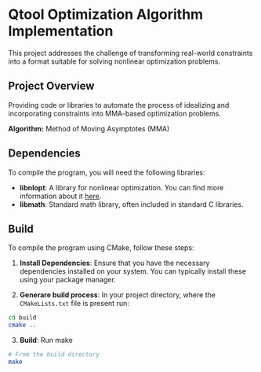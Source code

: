 
# Qtool Optimization Algorithm Implementation

This project addresses the challenge of transforming real-world constraints into a format suitable for solving nonlinear optimization problems.

## Project Overview

Providing code or libraries to automate the process of idealizing and incorporating constraints into MMA-based optimization problems.

**Algorithm:** Method of Moving Asymptotes (MMA)


## Dependencies 

To compile the program, you will need the following libraries:

- **libnlopt**: A library for nonlinear optimization. You can find more information about it [here](https://github.com/stevengj/nlopt).
- **libmath**: Standard math library, often included in standard C libraries.

## Build

To compile the program using CMake, follow these steps:

1. **Install Dependencies**: Ensure that you have the necessary dependencies installed on your system. You can typically install these using your package manager.

2. **Generare build process**: In your project directory, where the `CMakeLists.txt` file is present run:

```sh
cd build
cmake ..
```

3. **Build**: Run make

```sh
# From the build directory
make
```